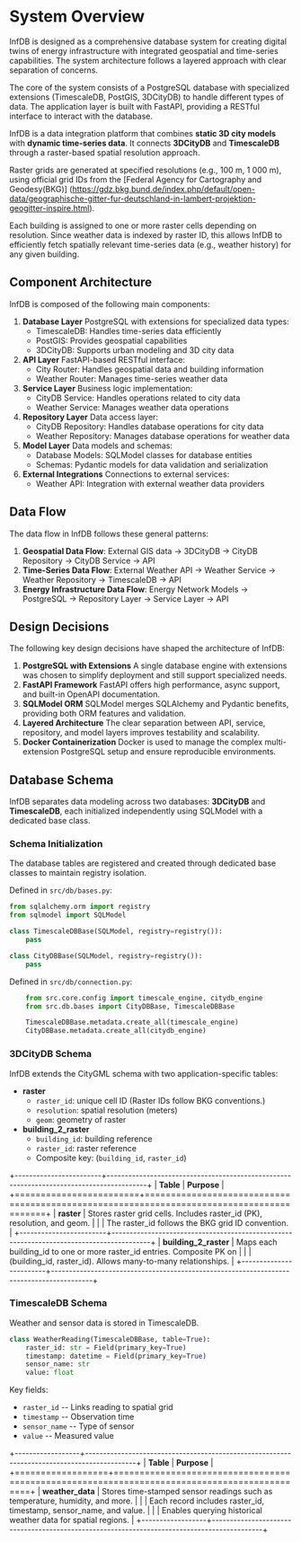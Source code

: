 # System Overview

InfDB is designed as a comprehensive database system for creating digital twins of energy infrastructure with integrated geospatial and
time-series capabilities. The system architecture follows a layered approach with clear separation of concerns.

The core of the system consists of a PostgreSQL database with specialized extensions (TimescaleDB, PostGIS, 3DCityDB) to handle
different types of data. The application layer is built with FastAPI, providing a RESTful interface to interact with the database.

InfDB is a data integration platform that combines **static 3D city models** with **dynamic time-series data**. It connects **3DCityDB** and **TimescaleDB** through a raster-based spatial resolution approach.

Raster grids are generated at specified resolutions (e.g., 100 m, 1 000 m), using official grid IDs from the [Federal Agency for Cartography and Geodesy(BKG)]
(https://gdz.bkg.bund.de/index.php/default/open-data/geographische-gitter-fur-deutschland-in-lambert-projektion-geogitter-inspire.html).

Each building is assigned to one or more raster cells depending on resolution. Since weather data is indexed by raster ID, this allows InfDB to efficiently fetch spatially relevant time-series data (e.g., weather history) for any given building.

## Component Architecture

InfDB is composed of the following main components:

1.  **Database Layer** PostgreSQL with extensions for specialized data types:
    -   TimescaleDB: Handles time-series data efficiently
    -   PostGIS: Provides geospatial capabilities
    -   3DCityDB: Supports urban modeling and 3D city data
2.  **API Layer** FastAPI-based RESTful interface:
    -   City Router: Handles geospatial data and building information
    -   Weather Router: Manages time-series weather data
3.  **Service Layer** Business logic implementation:
    -   CityDB Service: Handles operations related to city data
    -   Weather Service: Manages weather data operations
4.  **Repository Layer** Data access layer:
    -   CityDB Repository: Handles database operations for city data
    -   Weather Repository: Manages database operations for weather data
5.  **Model Layer** Data models and schemas:
    -   Database Models: SQLModel classes for database entities
    -   Schemas: Pydantic models for data validation and serialization
6.  **External Integrations** Connections to external services:
    -   Weather API: Integration with external weather data providers

## Data Flow

The data flow in InfDB follows these general patterns:

1.  **Geospatial Data Flow**: External GIS data → 3DCityDB → CityDB
    Repository → CityDB Service → API
2.  **Time-Series Data Flow**: External Weather API → Weather Service →
    Weather Repository → TimescaleDB → API
3.  **Energy Infrastructure Data Flow**: Energy Network Models →
    PostgreSQL → Repository Layer → Service Layer → API

## Design Decisions

The following key design decisions have shaped the architecture of
InfDB:

1.  **PostgreSQL with Extensions** A single database engine with
    extensions was chosen to simplify deployment and still support
    specialized needs.
2.  **FastAPI Framework** FastAPI offers high performance, async
    support, and built-in OpenAPI documentation.
3.  **SQLModel ORM** SQLModel merges SQLAlchemy and Pydantic benefits,
    providing both ORM features and validation.
4.  **Layered Architecture** The clear separation between API, service,
    repository, and model layers improves testability and scalability.
5.  **Docker Containerization** Docker is used to manage the complex
    multi-extension PostgreSQL setup and ensure reproducible
    environments.

## Database Schema

InfDB separates data modeling across two databases: **3DCityDB** and
**TimescaleDB**, each initialized independently using SQLModel with a
dedicated base class.

### Schema Initialization

The database tables are registered and created through dedicated base
classes to maintain registry isolation.

Defined in `src/db/bases.py`:

``` python
from sqlalchemy.orm import registry
from sqlmodel import SQLModel

class TimescaleDBBase(SQLModel, registry=registry()):
    pass

class CityDBBase(SQLModel, registry=registry()):
    pass
```

Defined in `src/db/connection.py`:

``` python
    from src.core.config import timescale_engine, citydb_engine
    from src.db.bases import CityDBBase, TimescaleDBBase

    TimescaleDBBase.metadata.create_all(timescale_engine)
    CityDBBase.metadata.create_all(citydb_engine)
```

### 3DCityDB Schema

InfDB extends the CityGML schema with two application-specific tables:

-   **raster**
    -   `raster_id`: unique cell ID (Raster IDs follow BKG conventions.)
    -   `resolution`: spatial resolution (meters)
    -   `geom`: geometry of raster
-   **building_2\_raster**
    -   `building_id`: building reference
    -   `raster_id`: raster reference
    -   Composite key: (`building_id`, `raster_id`)

+------------------------+-----------------------------------------------------------------------------------------+
| **Table**              | **Purpose**                                                                             |
+========================+=========================================================================================+
| **raster**             | Stores raster grid cells. Includes raster_id (PK), resolution, and geom.                |
|                        | The raster_id follows the BKG grid ID convention.                                       |
+------------------------+-----------------------------------------------------------------------------------------+
| **building_2_raster**  | Maps each building_id to one or more raster_id entries. Composite PK on                 |
|                        | (building_id, raster_id). Allows many-to-many relationships.                            |
+------------------------+-----------------------------------------------------------------------------------------+

### TimescaleDB Schema

Weather and sensor data is stored in TimescaleDB.

``` python
class WeatherReading(TimescaleDBBase, table=True):
    raster_id: str = Field(primary_key=True)
    timestamp: datetime = Field(primary_key=True)
    sensor_name: str
    value: float
```

Key fields:

-   `raster_id` -- Links reading to spatial grid
-   `timestamp` -- Observation time
-   `sensor_name` -- Type of sensor
-   `value` -- Measured value


+------------------+--------------------------------------------------------------------------------------------+
| **Table**        | **Purpose**                                                                                |
+==================+============================================================================================+
| **weather_data** | Stores time-stamped sensor readings such as temperature, humidity, and more.               |
|                  | Each record includes raster_id, timestamp, sensor_name, and value.                         |
|                  | Enables querying historical weather data for spatial regions.                              |
+------------------+--------------------------------------------------------------------------------------------+